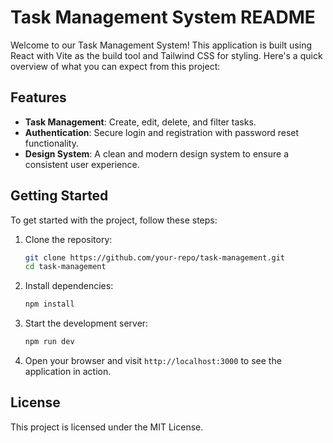 # Task Management System README

Welcome to our Task Management System! This application is built using React with Vite as the build tool and Tailwind CSS for styling. Here's a quick overview of what you can expect from this project:

## Features

- **Task Management**: Create, edit, delete, and filter tasks.
- **Authentication**: Secure login and registration with password reset functionality.
- **Design System**: A clean and modern design system to ensure a consistent user experience.

## Getting Started

To get started with the project, follow these steps:

1. Clone the repository:
   ```bash
   git clone https://github.com/your-repo/task-management.git
   cd task-management
   ```

2. Install dependencies:
   ```bash
   npm install
   ```

3. Start the development server:
   ```bash
   npm run dev
   ```

4. Open your browser and visit `http://localhost:3000` to see the application in action.

## License

This project is licensed under the MIT License.